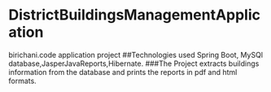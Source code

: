 # DistrictBuildingsManagementApplication
birichani.code application project
##Technologies used Spring Boot, MySQl database,JasperJavaReports,Hibernate.
###The Project extracts buildings information from the database and prints the reports in pdf and html formats.
